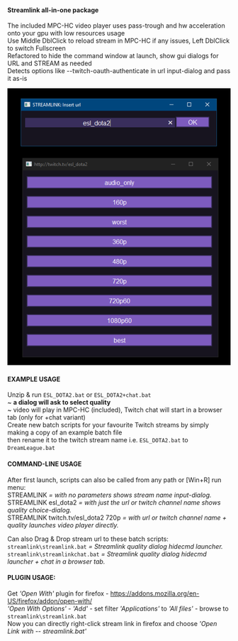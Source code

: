 #### Streamlink all-in-one package    
The included MPC-HC video player uses pass-trough and hw acceleration onto your gpu with low resources usage  
Use Middle DblClick to reload stream in MPC-HC if any issues, Left DblClick to switch Fullscreen   
Refactored to hide the command window at launch, show gui dialogs for URL and STREAM as needed  
Detects options like --twitch-oauth-authenticate in url input-dialog and pass it as-is    
  
![Preview](streamlink_preview.png)  
  
#### EXAMPLE USAGE  
Unzip & run `ESL_DOTA2.bat` or `ESL_DOTA2+chat.bat`  
~ __a dialog will ask to select quality__  
~ video will play in MPC-HC (included), Twitch chat will start in a browser tab (only for +chat variant)  
Create new batch scripts for your favourite Twitch streams by simply making a copy of an example batch file  
then rename it to the twitch stream name i.e. `ESL_DOTA2.bat` to `DreamLeague.bat`  
  
#### COMMAND-LINE USAGE  
After first launch, scripts can also be called from any path or [Win+R] run menu:   
STREAMLINK                          _= with no parameters shows stream name input-dialog._   
STREAMLINK esl_dota2                _= with just the url or twitch channel name shows quality choice-dialog._    
STREAMLINK twitch.tv/esl_dota2 720p _= with url or twitch channel name + quality launches video player directly._   
  
Can also Drag & Drop stream url to these batch scripts:  
`streamlink\streamlink.bat`     _=  Streamlink quality dialog hidecmd launcher._   
`streamlink\streamlinkchat.bat` _=  Streamlink quality dialog hidecmd launcher + chat in a browser tab._  
  
#### PLUGIN USAGE:   
Get _'Open With'_ plugin for firefox - https://addons.mozilla.org/en-US/firefox/addon/open-with/  
_'Open With Options'_ - _'Add'_ - set filter _'Applications'_ to _'All files'_ - browse to `streamlink\streamlink.bat`  
Now you can directly right-click stream link in firefox and choose _'Open Link with -- streamlink.bat'_  
